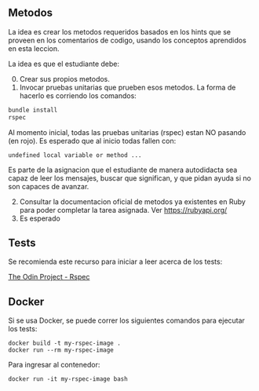 ## Metodos

La idea es crear los metodos requeridos basados en los hints que se proveen en los comentarios de codigo, usando los conceptos aprendidos en esta leccion.

La idea es que el estudiante debe:

0. Crear sus propios metodos.
1. Invocar pruebas unitarias que prueben esos metodos. La forma de hacerlo es corriendo los comandos:

```rb
bundle install
rspec 
```

Al momento inicial, todas las pruebas unitarias (rspec) estan NO pasando (en rojo). Es esperado que al inicio todas fallen con:


```shell
undefined local variable or method ...
```

Es parte de la asignacion que el estudiante de manera autodidacta sea capaz de leer los mensajes, buscar que significan, y que pidan ayuda si no son capaces de avanzar.

2. Consultar la documentacion oficial de metodos ya existentes en Ruby para poder completar la tarea asignada. Ver https://rubyapi.org/
3. Es esperado


## Tests

Se recomienda este recurso para iniciar a leer acerca de los tests:

[The Odin Project - Rspec](https://www.theodinproject.com/lessons/ruby-introduction-to-rspec)

## Docker

Si se usa Docker, se puede correr los siguientes comandos para ejecutar los tests:

```
docker build -t my-rspec-image .
docker run --rm my-rspec-image
```

Para ingresar al contenedor:

```
docker run -it my-rspec-image bash
```
